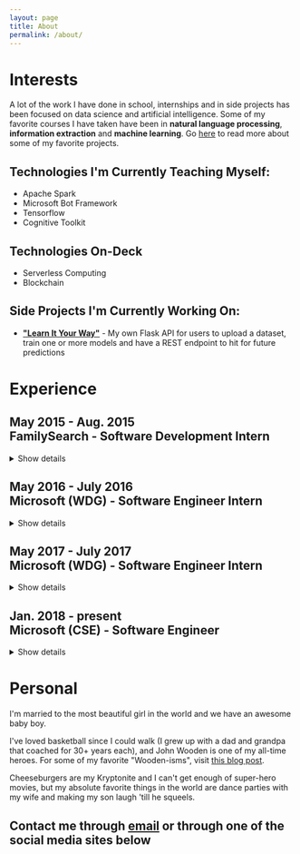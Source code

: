 ```yaml
---
layout: page
title: About
permalink: /about/
---
```


# Interests 
A lot of the work I have done in school, internships and in side projects has been focused on data science and artificial intelligence. Some of my favorite courses I have taken have been in **natural language processing**, **information extraction** and **machine learning**. Go [here]() to read more about some of my favorite projects.

## Technologies I'm Currently Teaching Myself:
- Apache Spark
- Microsoft Bot Framework
- Tensorflow
- Cognitive Toolkit

## Technologies On-Deck
- Serverless Computing
- Blockchain

## Side Projects I'm Currently Working On:
- [**"Learn It Your Way"**]() - My own Flask API for users to upload a dataset, train one or more models and have a REST endpoint to hit for future predictions





# Experience 
## May 2015 - Aug. 2015 <br> **FamilySearch - Software Development Intern**
<details>
  <summary>
   Show details
  </summary>
  <ul>
    <li><b>Project</b></li>
        <ul>
            <li>Implemented a Java desktop application for a team of non-technical geographical researchers to perform bulk operations on massive dataset of places. </li>
        </ul>
    <li><b>Results</b></li>
        <ul>
            <li>Application saved thousands of hours of manual entry.</li>
            <li>Initial scope of project was to build a command-line tool to perform operations, but upon meeting the team and hearing their frustrations about using the command-line when they didn't have a technical background, I took it upon myself to add a GUI to the tool, also speeding up the time to learn the tool and use it.</li>
            <li>Finished project 4 weeks ahead of schedule, which gave me the opportunity of participating in the planning, design and prototyping of a REST API to perform similar operations.</li>
        </ul>
  </ul>
</details> 


## May 2016 - July 2016 <br> **Microsoft (WDG) - Software Engineer Intern**
<details>
  <summary>
   Show details
  </summary>
  <ul>
    <li><b>Project</b></li>
        <ul>
            <li>Automated process of identifying meaningful customer feedback for international Windows users and passing it along to appropriate team.</li>
        </ul>
    <li><b>Results</b></li>
        <ul>
            <li>Saved team time and money by eliminating need for manual scanning of customer feedbacks.</li>
            <li>Worked alongside internal data science team and beta-tested the newest features of an internal NLP engine, discovering bugs and areas for improvement.</li>
            <li>Finished project early, which allowed me to start laying the groundwork for automatically grouping semantically similar feedbacks and combining them under the same bug.</li>
        </ul>
  </ul>
</details> 

## May 2017 - July 2017 <br> **Microsoft (WDG) - Software Engineer Intern**
<details>
  <summary>
   Show details
  </summary>
  <ul>
    <li><b>Project</b></li>
        <ul>
            <li>Identify "communities" of Windows devices and provide means to amplify voice of devices representing large communities</li>
        </ul>
    <li><b>Results</b></li>
        <ul>
            <li>Built automated data pipeline for Windows telemetry that was meaningful to the Localization team.</li>
            <li>Implemented clustering workflow to group similar devices within a language population.</li>
            <li>Created metric that determined how many devices each device represented based on the centrality of that device within their respective cluster, <b>allowing team to predict approximate impact the feedback from those devices could have.</b></li>
        </ul>
  </ul>
</details> 

## Jan. 2018 - present <br> **Microsoft (CSE)** - Software Engineer
<details>
  <summary>
   Show details
  </summary>
  <ul>
    <li>Currently working for the Commercial Software Engineering (CSE) team at Microsoft</li>
    <li>We develop new technologies with partners to solve their biggest technical challenges</li>
    <li>Stay tuned for upcoming adventures!</li>
  </ul>
</details> 


# Personal 
I'm married to the most beautiful girl in the world and we have an awesome baby boy. 

I've loved basketball since I could walk (I grew up with a dad and grandpa that coached for 30+ years each), and John Wooden is one of my all-time heroes. For some of my favorite "Wooden-isms", visit [this blog post]().

Cheeseburgers are my Kryptonite and I can't get enough of super-hero movies, but my absolute favorite things in the world are dance parties with my wife and making my son laugh 'till he squeels.

## Contact me through [email](mailto:tanner.barlow12@gmail.com) or through one of the social media sites below